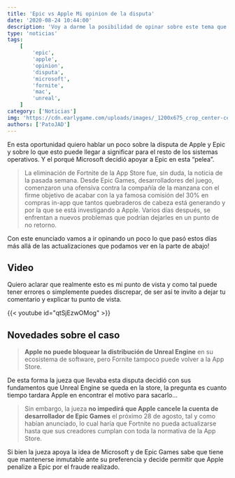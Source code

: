 ```yaml
---
title: 'Epic vs Apple Mi opinion de la disputa'
date: '2020-08-24 10:44:00'
description: 'Voy a darme la posibilidad de opinar sobre este tema que esta siendo eco entre todos'
type: 'noticias'
tags:
    [
        'epic',
        'apple',
        'opinion',
        'disputa',
        'microsoft',
        'fornite',
        'mac',
        'unreal',
    ]
category: ['Noticias']
img: 'https://cdn.earlygame.com/uploads/images/_1200x675_crop_center-center_none/epic-vs-apple-fortnite-legal-battle-explained.jpg'
authors: ['PatoJAD']
---
```


En esta oportunidad quiero hablar un poco sobre la disputa de Apple y Epic y sobre lo que esto puede llegar a significar para el resto de los sistemas operativos. Y el porqué Microsoft decidió apoyar a Epic en esta “pelea”.

> La eliminación de Fortnite de la App Store fue, sin duda, la noticia de la pasada semana. Desde Epic Games, desarrolladores del juego, comenzaron una ofensiva contra la compañía de la manzana con el firme objetivo de acabar con la ya famosa comisión del 30% en compras in-app que tantos quebraderos de cabeza está generando y por la que se está investigando a Apple. Varios días después, se enfrentan a nuevos problemas que podrían dejarles en un punto de no retorno.

Con este enunciado vamos a ir opinando un poco lo que pasó estos días más allá de las actualizaciones que podamos ver en la parte de abajo!

## Video

Quiero aclarar que realmente esto es mi punto de vista y como tal puede tener errores o simplemente puedes discrepar, de ser así te invito a dejar tu comentario y explicar tu punto de vista.

{{< youtube id="qtSjEzwOMog" >}}

## Novedades sobre el caso

> **Apple no puede bloquear la distribución de Unreal Engine** en su ecosistema de software, pero Fornite tampoco puede volver a la App Store.

De esta forma la jueza que llevaba esta disputa decidió con sus fundamentos que Unreal Engine se queda en la store, la pregunta es cuanto tiempo tardara Apple en encontrar el motivo para sacarlo…

> Sin embargo, la jueza **no impedirá que Apple cancele la cuenta de desarrollador de Epic Games** el próximo 28 de agosto, tal y como habían anunciado, lo cual haría que Fortnite no pueda actualizarse hasta que sus creadores cumplan con toda la normativa de la App Store.

Si bien la jueza apoya la idea de Microsoft y de Epic Games sabe que tiene que mantenerse inmutable ante su preferencia y decide permitir que Apple penalize a Epic por el fraude realizado.
